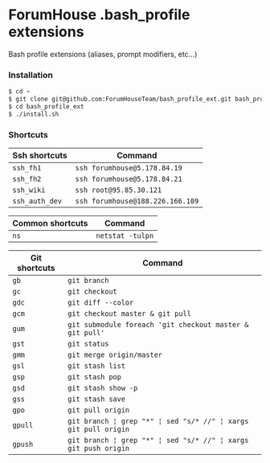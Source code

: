 ForumHouse .bash_profile extensions
================
Bash profile extensions (aliases, prompt modifiers, etc...)

### Installation
```bash
$ cd ~
$ git clone git@github.com:ForumHouseTeam/bash_profile_ext.git bash_profile_ext
$ cd bash_profile_ext
$ ./install.sh
```

### Shortcuts
Ssh shortcuts | Command          
------------- | ------------- 
```ssh_fh1``` | ```ssh forumhouse@5.178.84.19```
```ssh_fh2``` | ```ssh forumhouse@5.178.84.21```
```ssh_wiki``` | ```ssh root@95.85.30.121```
```ssh_auth_dev``` | ```ssh forumhouse@188.226.166.109```

Common shortcuts | Command          
------------- | ------------- 
```ns``` | ```netstat -tulpn```

Git shortcuts | Command          
------------- | ------------- 
```gb``` | ```git branch```
```gc``` | ```git checkout```
```gdc``` | ```git diff --color```
```gcm``` | ```git checkout master & git pull```
```gum``` | ```git submodule foreach 'git checkout master & git pull'```
```gst``` | ```git status```
```gmm``` | ```git merge origin/master```
```gsl``` | ```git stash list```
```gsp``` | ```git stash pop```
```gsd``` | ```git stash show -p```
```gss``` | ```git stash save```
```gpo``` | ```git pull origin```
```gpull``` | ```git branch ¦ grep "*" ¦ sed "s/* //" ¦ xargs git pull origin```
```gpush``` | ```git branch ¦ grep "*" ¦ sed "s/* //" ¦ xargs git push origin```
